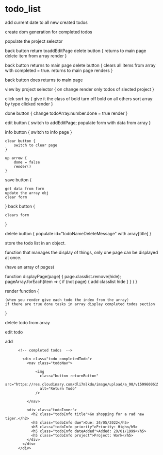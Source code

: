 # todo_list

add current date to all new created todos

create dom generation for completed todos




<!-- when add page load -->
populate the project selector


<!-- delete page -->

back button return toaddEditPage 
delete button {
    returns to main page
    delete item from array
    render
}

<!-- clear completed  -->
back button returns to main page
delete button {
    clears all items from array with completed = true.
    returns to main page
    renders
}

<!-- info page -->
back button does returns to main page

<!-- to do top nav  -->
view by project selector {
    on change render only todos of slected project
}

click sort by {
    give it the class of bold
    turn off bold on all others
    sort array by type clicked
    render
}


<!-- to do  -->
done button {
    change todoArray.number.done = true
    render
}

edit button {
    switch to addEditPage;
    populate form with data from array
}

info button {
    switch to info page
}

<!-- completed page  -->
    clear button {
        switch to clear page
    }

    up arrow {
        done = false
        render()
    }

<!-- addeditpage  -->
save button {
    
    get data from form
    update the array obj
    clear form
}
back button {
    
    clears form
}

delete button {
  populate id="todoNameDeleteMessage" with array[title]
}


<!-- get date from form and format it module -->


<!-- array manipulation  module-->
store the todo list in an  object.



<!-- dom manipulation -->
function that manages the display of things, only one page can be displayed at once. 

(have an array of pages)

function displayPage(page) {
    page.classlist.remove(hide); 
    pageArray.forEach(item => {
        if (not page) {
            add classlist hide 
        }
    }  )
}


render function {
    
    (when you render give each todo the index from the array)
    if there are true done tasks in array display completed todos section
}

<!-- on the object  -->

delete todo from array

edit todo


<!--  -->
add





          <!-- completed todos  -->
        
            <div class="todo completedTodo">
              <nav class="todoNav">
                
                  <img
                    class="button returnButton"
                    src="https://res.cloudinary.com/dli7mlkdu/image/upload/a_90/v1599600615/Icons/return_hitifz.png"
                    alt="Return Todo"
                  />
                
              </nav>

              <div class="todoInner">
                <h2 class="todoInfo title">Go shopping for a rad new tiger.</h2>
                <h5 class="todoInfo due">Due: 24/05/2022</h5>
                <h5 class="todoInfo priority">Priority: High</h5>
                <h5 class="todoInfo dateAdded">Added: 20/01/1999</h5>
                <h5 class="todoInfo project">Project: Work</h5>
              </div>
            </div>
          </div>